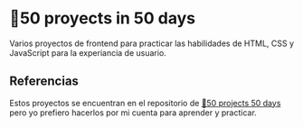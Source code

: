 # 🎨50 proyects in 50 days
Varios proyectos de frontend para practicar las habilidades de HTML, CSS y JavaScript para la experiancia de usuario.

## Referencias
Estos proyectos se encuentran en el repositorio de 
[📁50 projects 50 days](https://github.com/bradtraversy/50projects50days) pero yo prefiero hacerlos por mi cuenta para aprender y practicar.